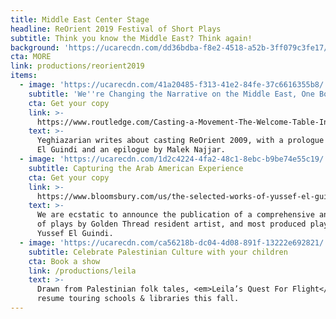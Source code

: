 ```yaml
---
title: Middle East Center Stage
headline: ReOrient 2019 Festival of Short Plays
subtitle: Think you know the Middle East? Think again!
background: 'https://ucarecdn.com/dd36bdba-f8e2-4518-a52b-3ff079c3fe17/'
cta: MORE
link: productions/reorient2019
items:
  - image: 'https://ucarecdn.com/41a20485-f313-41e2-84fe-37c6616355b8/'
    subtitle: 'We''re Changing the Narrative on the Middle East, One Book at a Time!'
    cta: Get your copy
    link: >-
      https://www.routledge.com/Casting-a-Movement-The-Welcome-Table-Initiative/Syler-Banks/p/book/9781138594777
    text: >-
      Yeghiazarian writes about casting ReOrient 2009, with a prologue by Yussef
      El Guindi and an epilogue by Malek Najjar.
  - image: 'https://ucarecdn.com/1d2c4224-4fa2-48c1-8ebc-b9be74e55c19/'
    subtitle: Capturing the Arab American Experience
    cta: Get your copy
    link: >-
      https://www.bloomsbury.com/us/the-selected-works-of-yussef-el-guindi-9781350057166/
    text: >-
      We are ecstatic to announce the publication of a comprehensive anthology
      of plays by Golden Thread resident artist, and most produced playwright,
      Yussef El Guindi.
  - image: 'https://ucarecdn.com/ca56218b-dc04-4d08-891f-13222e692821/'
    subtitle: Celebrate Palestinian Culture with your children
    cta: Book a show
    link: /productions/leila
    text: >-
      Drawn from Palestinian folk tales, <em>Leila’s Quest For Flight</em> will
      resume touring schools & libraries this fall.
---
```


